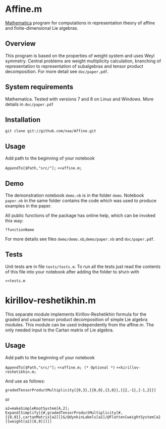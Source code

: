 Affine.m
==========

[Mathematica](http://www.wolfram.com/mathematica/) program for computations in representation theory
of affine and finite-dimensional Lie algebras.

Overview
----------

This program is based on the properties of weight system and uses Weyl symmetry. Central problems
are weight multiplicity calculation, branching of representation to representation of subalgebras
and tensor product decomposition. For more detail see `doc/paper.pdf`.

System requirements
----------

Mathematica. Tested with versions 7 and 8 on Linux and Windows.
More details in `doc/paper.pdf`

Installation
----------

`git clone git://github.com/naa/Affine.git`

Usage
----------

Add path to the beginning of your notebook

`AppendTo[$Path,"src/"];`
`<<affine.m;`


Demo
---------

The demonstration notebook `demo.nb` is in the folder `demo`. Notebook `paper.nb` in the same folder
contains the code which was used to produce examples in the paper.

All public functions of the package has online help, which can be invoked this way:

`?functionName`

For more details see files `demo/demo.nb`,`demo/paper.nb` and `doc/paper.pdf`. 


Tests
--------
Unit tests are in file `tests/tests.m`. To run all the tests just read the contents of this file
into your notebook after adding the folder to `$Path` with

`<<tests.m`

kirillov-reshetikhin.m
=========
This separate module implements Kirillov-Reshetikhin formula for the graded and usual tensor product decomposition of simple Lie algebra modules. This module can be used independently from the affine.m. The only needed input is the Cartan matrix of Lie algebra.

Usage
----------

Add path to the beginning of your notebook

`AppendTo[$Path,"src/"];`
`<<affine.m; (* Optional *)`
`<<kirillov-reshetikhin.m;`

And use as follows:

`gradedTensorProductMultiplicity[{0,3},{{0,0},{3,0}},{{2,-1},{-1,2}}]`

or


`a2=makeSimpleRootSystem[A,2];`
`Expand[Simplify[{#,gradedTensorProductMultiplicity[#,{{8,0}},cartanMatrix[a2]]}&/@dynkinLabels[a2]/@Flatten[weightSystem[a2][weight[a2][8,0]]]]]`


